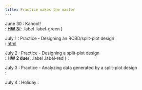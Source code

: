```yaml
---
title: Practice makes the master
---
```


June 30 
: Kahoot!   
  : [**HW 3**](https://stat720.github.io/summer2025/assignments/Assignment3_YourLastName.pdf){: .label .label-green }

July 1 
: Practice - Designing an RCBD/split-plot design  
  : [html](https://stat720.github.io/summer2025/notes/review-rcbd-and-split-plot.html)

July 2 
: Practice - Designing a split-plot design  
  : **HW 2 due**{: .label .label-red }
  : [](#)

July 3 
: Practice - Analyzing data generated by a split-plot design    
  : [](#)

July 4
: Holiday 
  : [](#)
